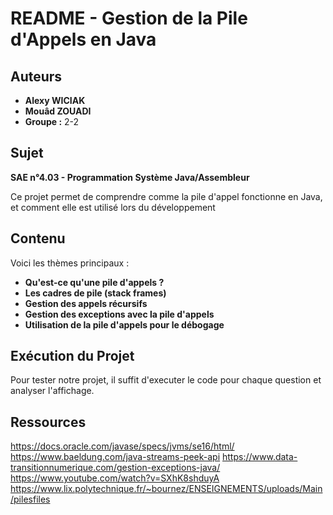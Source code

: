 # README - Gestion de la Pile d'Appels en Java

## Auteurs
- **Alexy WICIAK**  
- **Mouâd ZOUADI**  
- **Groupe :** 2-2  

## Sujet
**SAE n°4.03 - Programmation Système Java/Assembleur**  

Ce projet permet de comprendre comme la pile d'appel fonctionne en Java, et comment elle est utilisé lors du développement

## Contenu
Voici les thèmes principaux :
- **Qu'est-ce qu'une pile d'appels ?**
- **Les cadres de pile (stack frames)**
- **Gestion des appels récursifs**
- **Gestion des exceptions avec la pile d'appels**
- **Utilisation de la pile d'appels pour le débogage**

## Exécution du Projet
Pour tester notre projet, il suffit d'executer le code pour chaque question et analyser l'affichage.

## Ressources

https://docs.oracle.com/javase/specs/jvms/se16/html/ 
https://www.baeldung.com/java-streams-peek-api 
https://www.data-transitionnumerique.com/gestion-exceptions-java/ 
https://www.youtube.com/watch?v=SXhK8shduyA 
https://www.lix.polytechnique.fr/~bournez/ENSEIGNEMENTS/uploads/Main/pilesfiles 